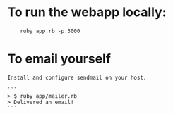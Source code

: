 # To run the webapp locally:

        ruby app.rb -p 3000

# To email yourself

    Install and configure sendmail on your host. 

    ```
    > $ ruby app/mailer.rb
    > Delivered an email!
    ```
